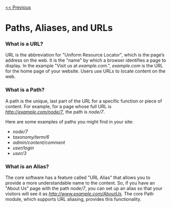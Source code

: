 [<< Previous](terminology.md)
# Paths, Aliases, and URLs

### What is a URL?

URL is the abbreviation for "Uniform Resource Locator", which is the page’s address on the web. It is the "name" by which a browser identifies a page to display. In the example "Visit us at _example.com_.", _example.com_ is the URL for the home page of your website. Users use URLs to locate content on the web.

### What is a Path?

A path is the unique, last part of the URL for a specific function or piece of content. For example, for a page whose full URL is _http://example.com/node/7_, the path is _node/7_.

Here are some examples of paths you might find in your site:

*   _node/7_
*   _taxonomy/term/6_
*   _admin/content/comment_
*   _user/login_
*   _user/3_

### What is an Alias?

The core software has a feature called "URL Alias" that allows you to provide a more understandable name to the content. So, if you have an "About Us" page with the path _node/7_, you can set up an alias so that your visitors will see it as _http://www.example.com/AboutUs_. The core Path module, which supports URL aliasing, provides this functionality.
